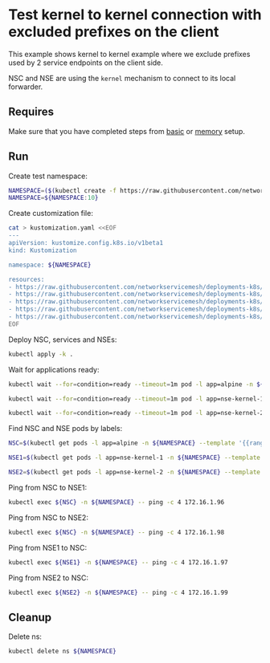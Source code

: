 # Test kernel to kernel connection with excluded prefixes on the client

This example shows kernel to kernel example where we exclude prefixes used by 2 service endpoints on the client side. 

NSC and NSE are using the `kernel` mechanism to connect to its local forwarder.

## Requires

Make sure that you have completed steps from [basic](../../basic) or [memory](../../memory) setup.

## Run

Create test namespace:
```bash
NAMESPACE=($(kubectl create -f https://raw.githubusercontent.com/networkservicemesh/deployments-k8s/3504e05b92180884b3e44f936a8d2b7cfa77f7b6/examples/use-cases/namespace.yaml)[0])
NAMESPACE=${NAMESPACE:10}
```

Create customization file:
```bash
cat > kustomization.yaml <<EOF
---
apiVersion: kustomize.config.k8s.io/v1beta1
kind: Kustomization

namespace: ${NAMESPACE}

resources:
- https://raw.githubusercontent.com/networkservicemesh/deployments-k8s/3504e05b92180884b3e44f936a8d2b7cfa77f7b6/examples/features/exclude-prefixes-client/test-client.yaml
- https://raw.githubusercontent.com/networkservicemesh/deployments-k8s/3504e05b92180884b3e44f936a8d2b7cfa77f7b6/examples/features/exclude-prefixes-client/nsm-service-1.yaml
- https://raw.githubusercontent.com/networkservicemesh/deployments-k8s/3504e05b92180884b3e44f936a8d2b7cfa77f7b6/examples/features/exclude-prefixes-client/nsm-service-2.yaml
- https://raw.githubusercontent.com/networkservicemesh/deployments-k8s/3504e05b92180884b3e44f936a8d2b7cfa77f7b6/examples/features/exclude-prefixes-client/nse-kernel-1.yaml
- https://raw.githubusercontent.com/networkservicemesh/deployments-k8s/3504e05b92180884b3e44f936a8d2b7cfa77f7b6/examples/features/exclude-prefixes-client/nse-kernel-2.yaml
EOF
```

Deploy NSC, services and NSEs:
```bash
kubectl apply -k .
```

Wait for applications ready:
```bash
kubectl wait --for=condition=ready --timeout=1m pod -l app=alpine -n ${NAMESPACE}
```
```bash
kubectl wait --for=condition=ready --timeout=1m pod -l app=nse-kernel-1 -n ${NAMESPACE}
```
```bash
kubectl wait --for=condition=ready --timeout=1m pod -l app=nse-kernel-2 -n ${NAMESPACE}
```

Find NSC and NSE pods by labels:
```bash
NSC=$(kubectl get pods -l app=alpine -n ${NAMESPACE} --template '{{range .items}}{{.metadata.name}}{{"\n"}}{{end}}')
```
```bash
NSE1=$(kubectl get pods -l app=nse-kernel-1 -n ${NAMESPACE} --template '{{range .items}}{{.metadata.name}}{{"\n"}}{{end}}')
```
```bash
NSE2=$(kubectl get pods -l app=nse-kernel-2 -n ${NAMESPACE} --template '{{range .items}}{{.metadata.name}}{{"\n"}}{{end}}')
```

Ping from NSC to NSE1:
```bash
kubectl exec ${NSC} -n ${NAMESPACE} -- ping -c 4 172.16.1.96
```

Ping from NSC to NSE2:
```bash
kubectl exec ${NSC} -n ${NAMESPACE} -- ping -c 4 172.16.1.98
```

Ping from NSE1 to NSC:
```bash
kubectl exec ${NSE1} -n ${NAMESPACE} -- ping -c 4 172.16.1.97
```

Ping from NSE2 to NSC:
```bash
kubectl exec ${NSE2} -n ${NAMESPACE} -- ping -c 4 172.16.1.99
```

## Cleanup

Delete ns:
```bash
kubectl delete ns ${NAMESPACE}
```
